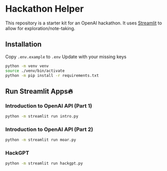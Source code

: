 # Hackathon Helper

This repository is a starter kit for an OpenAI hackathon. It uses [Streamlit](https://streamlit.io) to allow for exploration/note-taking.

## Installation

Copy `.env.example` to `.env`
Update with your missing keys

```bash
python -m venv venv
source ./venv/bin/activate
python -m pip install -r requirements.txt
```

## Run Streamlit Apps🔥

### Introduction to OpenAI API (Part 1)

```bash
python -m streamlit run intro.py
```

### Introduction to OpenAI API (Part 2)

```bash
python -m streamlit run moar.py
```


### HackGPT

```bash
python -m streamlit run hackgpt.py
```

